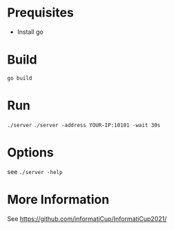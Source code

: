 # Prequisites
- Install go

# Build
`go build`

# Run
`./server`
`./server -address YOUR-IP:10101 -wait 30s`

# Options
see `./server -help`

# More Information
See https://github.com/informatiCup/InformatiCup2021/